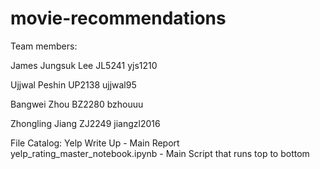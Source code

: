 # movie-recommendations

Team members:

James Jungsuk Lee JL5241 yjs1210
 
Ujjwal Peshin UP2138 ujjwal95

Bangwei Zhou BZ2280 bzhouuu

Zhongling Jiang ZJ2249 jiangzl2016

File Catalog:
Yelp Write Up - Main Report
yelp_rating_master_notebook.ipynb - Main Script that runs top to bottom

